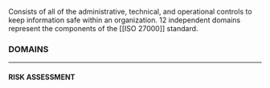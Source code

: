 Consists of all of the administrative, technical, and operational controls to keep information safe within an organization. 12 independent domains represent the components of the [[ISO 27000]] standard.
### DOMAINS
****

#### RISK ASSESSMENT
